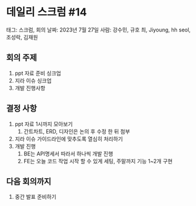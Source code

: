 # 데일리 스크럼 #14

태그: 스크럼, 회의
날짜: 2023년 7월 27일
사람: 강수민, 규호 최, Jiyoung, hh seol, 조성락, 김재원

## 회의 주제

1. ppt 자료 준비 싱크업
2. 지라 이슈 싱크업
3. 개발 진행사항

## 결정 사항

1. ppt 자료 1시까지 모아보기
    1. 간트차트, ERD, 디자인은 논의 후 수정 한 뒤 첨부
2. 지라 이슈 가이드라인에 맞추도록 열심히 처리하기
3. 개발 진행
    1. BE는 API명세서 따라서 하나씩 개발 진행 
    2. FE는 오늘 코드 작업 시작 할 수 있게 세팅, 주말까지 기능 1~2개 구현

## 다음 회의까지

1. 중간 발표 준비하기